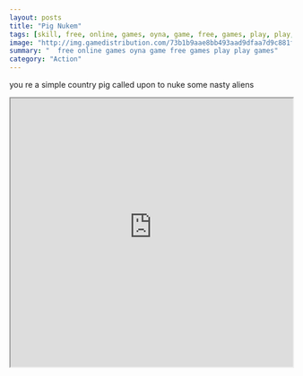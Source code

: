 ```yaml
---
layout: posts
title: "Pig Nukem"
tags: [skill, free, online, games, oyna, game, free, games, play, play, games]
image: "http://img.gamedistribution.com/73b1b9aae8bb493aad9dfaa7d9c881f2.jpg"
summary: "  free online games oyna game free games play play games"
category: "Action"
---
```


you re a simple country pig called upon to nuke some nasty aliens

<iframe width="100%" height="480px;" src="http://flash.gamedistribution.com?game=73b1b9aae8bb493aad9dfaa7d9c881f2"></iframe>